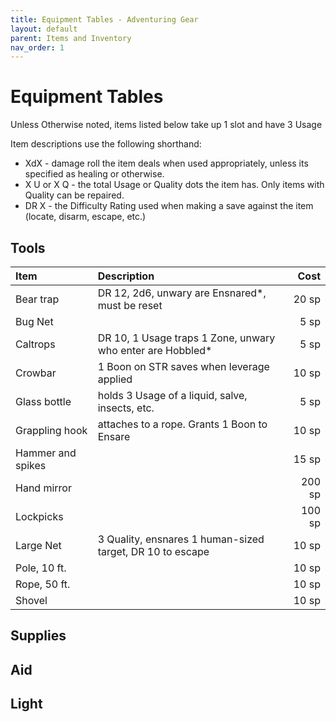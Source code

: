 ```yaml
---
title: Equipment Tables - Adventuring Gear
layout: default
parent: Items and Inventory
nav_order: 1
---
```


# Equipment Tables

Unless Otherwise noted, items listed below take up 1 slot and have 3 Usage

Item descriptions use the following shorthand: 
- XdX - damage roll the item deals when used appropriately, unless its specified as healing or otherwise.
- X U or X Q - the total Usage or Quality dots the item has. Only items with Quality can be repaired.
- DR X - the Difficulty Rating used when making a save against the item (locate, disarm, escape, etc.)

## Tools

| Item              | Description                                                |   Cost |
| :---------------- | :--------------------------------------------------------- | -----: |
| Bear trap         | DR 12, 2d6, unwary are Ensnared*, must be reset            |  20 sp |
| Bug Net           |                                                            |   5 sp |
| Caltrops          | DR 10, 1 Usage traps 1 Zone, unwary who enter are Hobbled* |   5 sp |
| Crowbar           | 1 Boon on STR saves when leverage applied                  |  10 sp |
| Glass bottle      | holds 3 Usage of a liquid, salve, insects, etc.            |   5 sp |
| Grappling hook    | attaches to a rope. Grants 1 Boon to Ensare                |  10 sp |
| Hammer and spikes |                                                            |  15 sp |
| Hand mirror       |                                                            | 200 sp |
| Lockpicks         |                                                            | 100 sp |
| Large Net         | 3 Quality, ensnares 1 human-sized target, DR 10 to escape  |  10 sp |
| Pole, 10 ft.      |                                                            |  10 sp |
| Rope, 50 ft.      |                                                            |  10 sp |
| Shovel            |                                                            |  10 sp |

## Supplies

## Aid

## Light